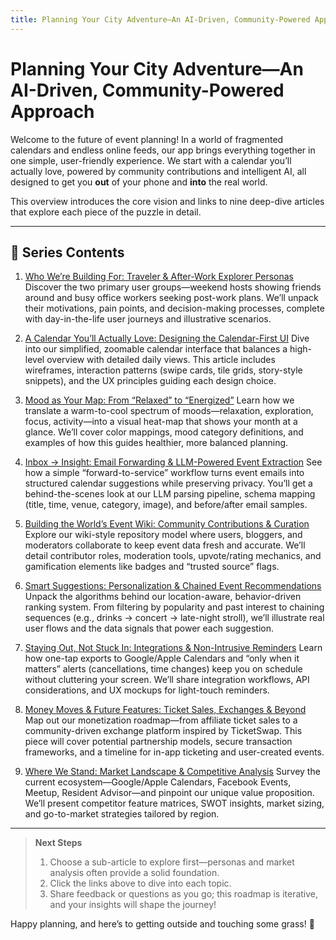 ```yaml
---
title: Planning Your City Adventure—An AI-Driven, Community-Powered Approach
---
```


# Planning Your City Adventure—An AI-Driven, Community-Powered Approach

Welcome to the future of event planning! In a world of fragmented calendars and endless online feeds, our app brings everything together in one simple, user-friendly experience. We start with a calendar you’ll actually love, powered by community contributions and intelligent AI, all designed to get you **out** of your phone and **into** the real world.

This overview introduces the core vision and links to nine deep-dive articles that explore each piece of the puzzle in detail.

---

## 📑 Series Contents

1. [Who We’re Building For: Traveler & After-Work Explorer Personas](./personas/)
   Discover the two primary user groups—weekend hosts showing friends around and busy office workers seeking post-work plans. We’ll unpack their motivations, pain points, and decision-making processes, complete with day-in-the-life user journeys and illustrative scenarios.

2. [A Calendar You’ll Actually Love: Designing the Calendar-First UI](./calendar-ui/)
   Dive into our simplified, zoomable calendar interface that balances a high-level overview with detailed daily views. This article includes wireframes, interaction patterns (swipe cards, tile grids, story-style snippets), and the UX principles guiding each design choice.

3. [Mood as Your Map: From “Relaxed” to “Energized”](./moods/)
   Learn how we translate a warm-to-cool spectrum of moods—relaxation, exploration, focus, activity—into a visual heat-map that shows your month at a glance. We’ll cover color mappings, mood category definitions, and examples of how this guides healthier, more balanced planning.

4. [Inbox → Insight: Email Forwarding & LLM-Powered Event Extraction](./email-llm/)
   See how a simple “forward-to-service” workflow turns event emails into structured calendar suggestions while preserving privacy. You’ll get a behind-the-scenes look at our LLM parsing pipeline, schema mapping (title, time, venue, category, image), and before/after email samples.

5. [Building the World’s Event Wiki: Community Contributions & Curation](./community/)
   Explore our wiki-style repository model where users, bloggers, and moderators collaborate to keep event data fresh and accurate. We’ll detail contributor roles, moderation tools, upvote/rating mechanics, and gamification elements like badges and “trusted source” flags.

6. [Smart Suggestions: Personalization & Chained Event Recommendations](./smart-suggestions/)
   Unpack the algorithms behind our location-aware, behavior-driven ranking system. From filtering by popularity and past interest to chaining sequences (e.g., drinks → concert → late-night stroll), we’ll illustrate real user flows and the data signals that power each suggestion.

7. [Staying Out, Not Stuck In: Integrations & Non-Intrusive Reminders](./integrations/)
   Learn how one-tap exports to Google/Apple Calendars and “only when it matters” alerts (cancellations, time changes) keep you on schedule without cluttering your screen. We’ll share integration workflows, API considerations, and UX mockups for light-touch reminders.

8. [Money Moves & Future Features: Ticket Sales, Exchanges & Beyond](./ticketing/)
   Map out our monetization roadmap—from affiliate ticket sales to a community-driven exchange platform inspired by TicketSwap. This piece will cover potential partnership models, secure transaction frameworks, and a timeline for in-app ticketing and user-created events.

9. [Where We Stand: Market Landscape & Competitive Analysis](./market-analysis/)
   Survey the current ecosystem—Google/Apple Calendars, Facebook Events, Meetup, Resident Advisor—and pinpoint our unique value proposition. We’ll present competitor feature matrices, SWOT insights, market sizing, and go-to-market strategies tailored by region.

---

> **Next Steps**  
> 1. Choose a sub-article to explore first—personas and market analysis often provide a solid foundation.  
> 2. Click the links above to dive into each topic.  
> 3. Share feedback or questions as you go; this roadmap is iterative, and your insights will shape the journey!

Happy planning, and here’s to getting outside and touching some grass! 🌿
